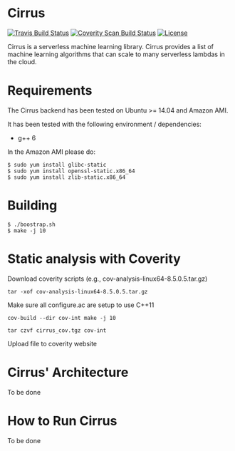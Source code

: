 Cirrus
==================================

[![Travis Build Status](https://travis-ci.org/jcarreira/cirrus.svg?branch=master)](https://travis-ci.org/jcarreira/cirrus)
[![Coverity Scan Build Status](https://scan.coverity.com/projects/10708/badge.svg)](https://scan.coverity.com/projects/jcarreira-cirrus)
[![License](https://img.shields.io/badge/License-Apache%202.0-blue.svg)](https://opensource.org/licenses/Apache-2.0)

Cirrus is a serverless machine learning library. Cirrus provides a list of machine learning algorithms that can scale to many serverless lambdas in the cloud.

Requirements
============

The Cirrus backend has been tested on Ubuntu >= 14.04 and Amazon AMI.

It has been tested with the following environment / dependencies:
* g++ 6

In the Amazon AMI please do:

    $ sudo yum install glibc-static
    $ sudo yum install openssl-static.x86_64
    $ sudo yum install zlib-static.x86_64

Building
=========

    $ ./boostrap.sh
    $ make -j 10


Static analysis with Coverity
=============

Download coverity scripts (e.g., cov-analysis-linux64-8.5.0.5.tar.gz)

~~~
tar -xof cov-analysis-linux64-8.5.0.5.tar.gz
~~~

Make sure all configure.ac are setup to use C++11
~~~
cov-build --dir cov-int make -j 10

tar czvf cirrus_cov.tgz cov-int
~~~

Upload file to coverity website

Cirrus' Architecture
=============

To be done

How to Run Cirrus
=============

To be done
